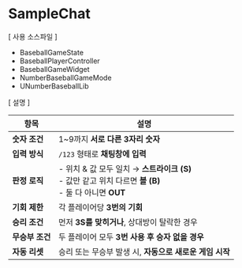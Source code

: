 # SampleChat

[ 사용 소스파일 ]
- BaseballGameState
- BaseballPlayerController
- BaseballGameWidget
- NumberBaseballGameMode
- UNumberBaseballLib

[ 설명 ]

| 항목           | 설명                                                                 |
|----------------|----------------------------------------------------------------------|
| **숫자 조건**   | 1~9까지 **서로 다른 3자리 숫자**                                     |
| **입력 방식**   | `/123` 형태로 **채팅창에 입력**                                      |
| **판정 로직**   | - 위치 & 값 모두 일치 → **스트라이크 (S)**<br>- 값만 같고 위치 다르면 **볼 (B)**<br>- 둘 다 아니면 **OUT** |
| **기회 제한**   | 각 플레이어당 **3번의 기회**                                         |
| **승리 조건**   | 먼저 **3S를 맞히거나**, 상대방이 탈락한 경우                          |
| **무승부 조건** | 두 플레이어 모두 **3번 사용 후 승자 없을 경우**                        |
| **자동 리셋**   | 승리 또는 무승부 발생 시, **자동으로 새로운 게임 시작**                 |
